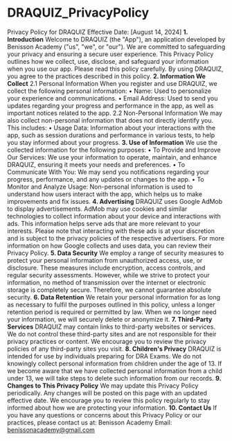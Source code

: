 # DRAQUIZ_PrivacyPolicy
Privacy Policy for DRAQUIZ
Effective Date: [August 14, 2024]
**1. Introduction**
Welcome to DRAQUIZ (the "App"), an application developed by Benisson Academy ("us", "we", or "our"). We are committed to safeguarding your privacy and ensuring a secure user experience. This Privacy Policy outlines how we collect, use, disclose, and safeguard your information when you use our app. Please read this policy carefully. By using DRAQUIZ, you agree to the practices described in this policy.
**2. Information We Collect**
2.1 Personal Information
When you register and use DRAQUIZ, we collect the following personal information:
•	Name: Used to personalize your experience and communications.
•	Email Address: Used to send you updates regarding your progress and performance in the app, as well as important notices related to the app.
2.2 Non-Personal Information
We may also collect non-personal information that does not directly identify you. This includes:
•	Usage Data: Information about your interactions with the app, such as session durations and performance in various tests, to help you stay informed about your progress.
**3. Use of Information**
We use the collected information for the following purposes:
•	To Provide and Improve Our Services: We use your information to operate, maintain, and enhance DRAQUIZ, ensuring it meets your needs and preferences.
•	To Communicate With You: We may send you notifications regarding your progress, performance, and any updates or changes to the app.
•	To Monitor and Analyze Usage: Non-personal information is used to understand how users interact with the app, which helps us to make improvements and fix issues.
**4. Advertising**
DRAQUIZ uses Google AdMob to display advertisements. AdMob may use cookies and similar technologies to collect information about your device and interactions with ads. This information helps serve ads that are more relevant to your interests. Please note that interacting with these ads is at your discretion and is subject to the privacy policies of the respective advertisers. For more information on how Google collects and uses data, you can review their Privacy Policy.
**5. Data Security**
We employ a range of security measures to protect your personal information from unauthorized access, use, or disclosure. These measures include encryption, access controls, and regular security assessments. However, while we strive to protect your information, no method of transmission over the internet or electronic storage is completely secure. Therefore, we cannot guarantee absolute security.
**6. Data Retention**
We retain your personal information for as long as necessary to fulfil the purposes outlined in this policy, unless a longer retention period is required or permitted by law. When we no longer need your information, we will securely delete or anonymize it.
**7. Third-Party Services**
DRAQUIZ may contain links to third-party websites or services. We do not control these third-party sites and are not responsible for their privacy practices or content. We encourage you to review the privacy policies of any third-party sites you visit.
**8. Children's Privacy**
DRAQUIZ is intended for use by individuals preparing for DRA Exams. We do not knowingly collect personal information from children under the age of 13. If we become aware that we have collected personal information from a child under 13, we will take steps to delete such information from our records.
**9. Changes to This Privacy Policy**
We may update this Privacy Policy periodically. Any changes will be posted on this page with an updated effective date. We encourage you to review this policy regularly to stay informed about how we are protecting your information.
**10. Contact Us**
If you have any questions or concerns about this Privacy Policy or our practices, please contact us at:
Benisson Academy
Email: benissonacademy@gmail.com

